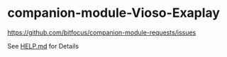 # companion-module-Vioso-Exaplay


<https://github.com/bitfocus/companion-module-requests/issues>



See [HELP.md](./HELP.md) for Details 
